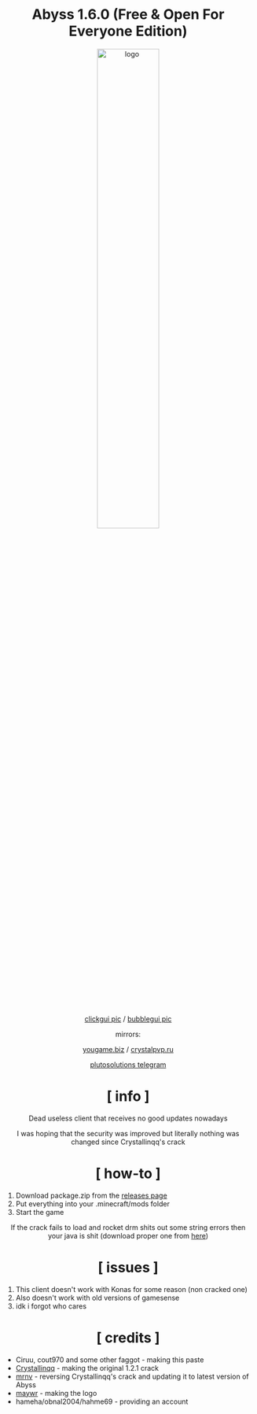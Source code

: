 <div align="center">

# Abyss 1.6.0 (Free & Open For Everyone Edition)
  
<img src="https://crystalpvp.ru/abyss/githublogo.png?1" alt="logo" width="50%" />
  
[clickgui pic](https://crystalpvp.ru/abyss/clickgui.png) / [bubblegui pic](https://crystalpvp.ru/abyss/bubblegui.png)
  
mirrors:
  
[yougame.biz](https://yougame.biz/threads/) / [crystalpvp.ru](https://crystalpvp.ru/abyss/)

[plutosolutions telegram](https://t.me/plutosolutions)
  
# [ info ]
  
Dead useless client that receives no good updates nowadays
  
I was hoping that the security was improved but literally nothing was changed since Crystallinqq's crack
  
# [ how-to ]

</div>

1. Download package.zip from the [releases page](https://github.com/PlutoSolutions/Abyss/releases)
0. Put everything into your .minecraft/mods folder
0. Start the game

<div align="center">
  
If the crack fails to load and rocket drm shits out some string errors then your java is shit (download proper one from [here](https://java.com/en/download/))
  
# [ issues ]
  
</div>

1. This client doesn't work with Konas for some reason (non cracked one)
0. Also doesn't work with old versions of gamesense
0. idk i forgot who cares

<div align="center">
  
# [ credits ]

</div>

+ Ciruu, cout970 and some other faggot - making this paste
+ [Crystallinqq](https://github.com/Crystallinqq) - making the original 1.2.1 crack
+ [mrnv](https://github.com/mr-nv) - reversing Crystallinqq's crack and updating it to latest version of Abyss
+ [maywr](https://github.com/maywr) - making the logo
+ hameha/obnal2004/hahme69 - providing an account
